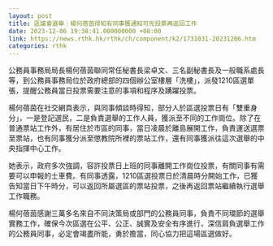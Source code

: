 ```yaml
---
layout: post
title: 區議會選舉｜楊何蓓茵得知有同事獲通知可先投票再返回工作
date: 2023-12-06 19:38:41.000000000 +08:00
link: https://news.rthk.hk/rthk/ch/component/k2/1731031-20231206.htm
categories: rthk
---
```


公務員事務局局長楊何蓓茵聯同常任秘書長梁卓文、三名副秘書長及一般職系處長等，到公務員事務局位於政府總部的四個辦公室樓層「洗樓」，派發1210區選單張，提醒公務員當日投票需要注意的事項和程序及踴躍投票。

楊何蓓茵在社交網頁表示，與同事傾談時得知，部分人於區選投票日有「雙重身分」，一是登記選民，二是負責選舉的工作人員，獲派至不同的工作崗位。除了在普通票站工作外，有居住於市區的同事，當日凌晨於離島展開工作，負責運送選票至票站，也有同事獲分派至懲教院所裡的票站工作，還有同事獲派往這次選舉的中央指揮中心工作。

她表示，政府多次強調，容許投票日上班的同事離開工作崗位投票，有關同事有需要可以申報的士車費。有同事透露，1210區選投票日於清晨時分開始工作，已獲告知當日下午時分，可以返回所屬選區的票站投票，之後再返回票站繼續執行選舉工作職務。

楊何蓓茵感謝三萬多名來自不同決策局或部門的公務員同事，負責不同環節的選舉實務工作，確保今次區選在公平、公正、誠實及安全有序進行，深信肩負選舉工作的公務員同事，必定會竭盡所能，勇於擔當，同心協力把這場區選做好。
